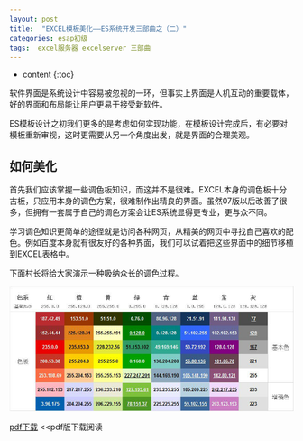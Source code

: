 ```yaml
---
layout: post
title:  "EXCEL模板美化——ES系统开发三部曲之（二）"
categories: esap初级
tags:  excel服务器 excelserver 三部曲
---
```


* content
{:toc}

软件界面是系统设计中容易被忽视的一环，但事实上界面是人机互动的重要载体，好的界面和布局能让用户更易于接受新软件。

ES模板设计之初我们更多的是考虑如何实现功能，在模板设计完成后，有必要对模板重新审视，这时更需要从另一个角度出发，就是界面的合理美观。

## 如何美化

首先我们应该掌握一些调色板知识，而这并不是很难。EXCEL本身的调色板十分古板，只应用本身的调色方案，很难制作出精良的界面。虽然07版以后改善了很多，但拥有一套属于自己的调色方案会让ES系统显得更专业，更与众不同。

学习调色知识更简单的途径就是访问各种网页，从精美的网页中寻找自己喜欢的配色。例如百度本身就有很友好的各种界面，我们可以试着把这些界面中的细节移植到EXCEL表格中。

下面村长将给大家演示一种吸纳众长的调色过程。

![](/img/es2-1.jpg) 

[pdf下载](/files/ESAP2nd.pdf) <<pdf版下载阅读
